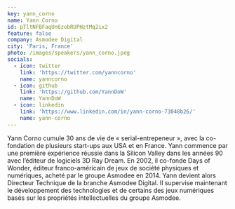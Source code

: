 ```yaml
---
key: yann_corno
name: Yann Corno
id: pTltNFBFaqUn6zobRUPHztMq2ix2
feature: false
company: Asmodee Digital
city: 'Paris, France'
photo: /images/speakers/yann_corno.jpeg
socials:
  - icon: twitter
    link: 'https://twitter.com/yanncorno'
    name: yanncorno
  - icon: github
    link: 'https://github.com/YannDoW'
    name: YannDoW
  - icon: linkedin
    link: 'https://www.linkedin.com/in/yann-corno-73048b26/'
    name: yann-corno
---
```

Yann Corno cumule 30 ans de vie de « serial-entrepeneur », avec la co-fondation de plusieurs start-ups aux USA et en France. Yann commence par une première expérience réussie dans la Silicon Valley dans les années 90 avec l’éditeur de logiciels 3D Ray Dream. En 2002, il co-fonde Days of Wonder, éditeur franco-américain de jeux de société physiques et numériques, acheté par le groupe Asmodee en 2014. Yann devient alors Directeur Technique de la branche Asmodee Digital. Il supervise maintenant le développement des technologies et de certains des jeux numériques basés sur les propriétés intellectuelles du groupe Asmodee.